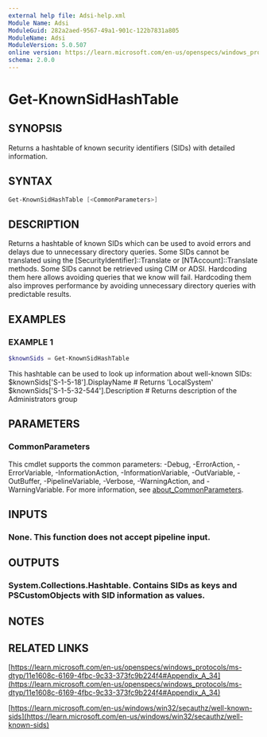 ```yaml
---
external help file: Adsi-help.xml
Module Name: Adsi
ModuleGuid: 282a2aed-9567-49a1-901c-122b7831a805
ModuleName: Adsi
ModuleVersion: 5.0.507
online version: https://learn.microsoft.com/en-us/openspecs/windows_protocols/ms-dtyp/11e1608c-6169-4fbc-9c33-373fc9b224f4#Appendix_A_34
schema: 2.0.0
---
```


# Get-KnownSidHashTable

## SYNOPSIS
Returns a hashtable of known security identifiers (SIDs) with detailed information.

## SYNTAX

```powershell
Get-KnownSidHashTable [<CommonParameters>]
```

## DESCRIPTION
Returns a hashtable of known SIDs which can be used to avoid errors and delays due to unnecessary directory queries.
Some SIDs cannot be translated using the \[SecurityIdentifier\]::Translate or \[NTAccount\]::Translate methods.
Some SIDs cannot be retrieved using CIM or ADSI.
Hardcoding them here allows avoiding queries that we know will fail.
Hardcoding them also improves performance by avoiding unnecessary directory queries with predictable results.

## EXAMPLES

### EXAMPLE 1
```powershell
$knownSids = Get-KnownSidHashTable
```

This hashtable can be used to look up information about well-known SIDs:
$knownSids\['S-1-5-18'\].DisplayName # Returns 'LocalSystem'
$knownSids\['S-1-5-32-544'\].Description # Returns description of the Administrators group

## PARAMETERS

### CommonParameters
This cmdlet supports the common parameters: -Debug, -ErrorAction, -ErrorVariable, -InformationAction, -InformationVariable, -OutVariable, -OutBuffer, -PipelineVariable, -Verbose, -WarningAction, and -WarningVariable. For more information, see [about_CommonParameters](http://go.microsoft.com/fwlink/?LinkID=113216).

## INPUTS

### None. This function does not accept pipeline input.
## OUTPUTS

### System.Collections.Hashtable. Contains SIDs as keys and PSCustomObjects with SID information as values.
## NOTES

## RELATED LINKS

[https://learn.microsoft.com/en-us/openspecs/windows_protocols/ms-dtyp/11e1608c-6169-4fbc-9c33-373fc9b224f4#Appendix_A_34](https://learn.microsoft.com/en-us/openspecs/windows_protocols/ms-dtyp/11e1608c-6169-4fbc-9c33-373fc9b224f4#Appendix_A_34)

[https://learn.microsoft.com/en-us/windows/win32/secauthz/well-known-sids](https://learn.microsoft.com/en-us/windows/win32/secauthz/well-known-sids)


